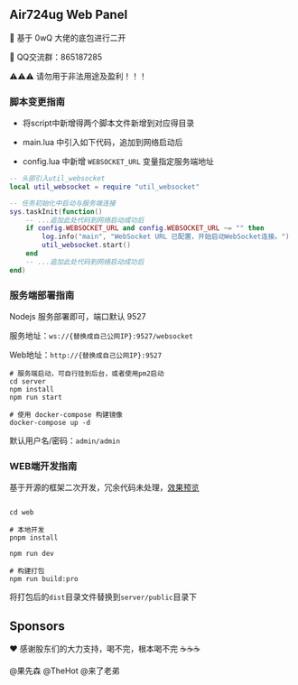## Air724ug Web Panel

🎉 基于 0wQ 大佬的底包进行二开

🐧 QQ交流群：865187285

⚠⚠⚠ 请勿用于非法用途及盈利！！！

### 脚本变更指南

- 将script中新增得两个脚本文件新增到对应得目录

- main.lua 中引入如下代码，追加到网络启动后

- config.lua 中新增 `WEBSOCKET_URL` 变量指定服务端地址

```lua
-- 头部引入util_websocket
local util_websocket = require "util_websocket"

-- 任务初始化中启动与服务端连接
sys.taskInit(function()
    -- ...追加此处代码到网络启动成功后
    if config.WEBSOCKET_URL and config.WEBSOCKET_URL ~= "" then
        log.info("main", "WebSocket URL 已配置，开始启动WebSocket连接。")
        util_websocket.start()
    end
    -- ...追加此处代码到网络启动成功后
end)
```

### 服务端部署指南

Nodejs 服务部署即可，端口默认 9527

服务地址：`ws://{替换成自己公网IP}:9527/websocket`

Web地址：`http://{替换成自己公网IP}:9527`

```shll
# 服务端启动，可自行挂到后台，或者使用pm2启动
cd server
npm install
npm run start

# 使用 docker-compose 构建镜像
docker-compose up -d
```

默认用户名/密码：`admin/admin`

### WEB端开发指南

基于开源的框架二次开发，冗余代码未处理，[效果预览](https://github.com/TheHot/air724ug_web_panel/blob/main/example.jpg?raw=true)

```shell

cd web

# 本地开发
pnpm install

npm run dev

# 构建打包
npm run build:pro

```

将打包后的`dist`目录文件替换到`server/public`目录下

## Sponsors

❤ 感谢股东们的大力支持，喝不完，根本喝不完 ☕☕☕

@果先森  @TheHot  @来了老弟



